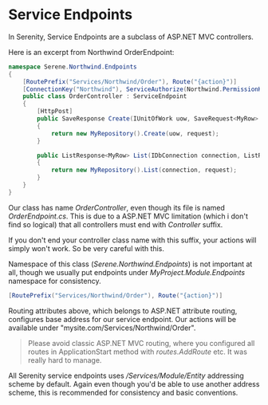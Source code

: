 # Service Endpoints

In Serenity, Service Endpoints are a subclass of ASP.NET MVC controllers.

Here is an excerpt from Northwind OrderEndpoint:

```cs
namespace Serene.Northwind.Endpoints
{
    [RoutePrefix("Services/Northwind/Order"), Route("{action}")]
    [ConnectionKey("Northwind"), ServiceAuthorize(Northwind.PermissionKeys.General)]
    public class OrderController : ServiceEndpoint
    {
        [HttpPost]
        public SaveResponse Create(IUnitOfWork uow, SaveRequest<MyRow> request)
        {
            return new MyRepository().Create(uow, request);
        }

        public ListResponse<MyRow> List(IDbConnection connection, ListRequest request)
        {
            return new MyRepository().List(connection, request);
        }
    }
}
```

Our class has name *OrderController*, even though its file is named *OrderEndpoint.cs*. This is due to a ASP.NET MVC limitation (which i don't find so logical) that all controllers must end with *Controller* suffix. 

If you don't end your controller class name with this suffix, your actions will simply won't work. So be very careful with this.

Namespace of this class (*Serene.Northwind.Endpoints*) is not important at all, though we usually put endpoints under *MyProject.Module.Endpoints* namespace for consistency.

```cs
[RoutePrefix("Services/Northwind/Order"), Route("{action}")]
```
Routing attributes above, which belongs to ASP.NET attribute routing, configures base address for our service endpoint. Our actions will be available under "mysite.com/Services/Northwind/Order".

> Please avoid classic ASP.NET MVC routing, where you configured all routes in ApplicationStart method with *routes.AddRoute* etc. It was really hard to manage.

All Serenity service endpoints uses */Services/Module/Entity* addressing scheme by default. Again even though you'd be able to use another address scheme, this is recommended for consistency and basic conventions.



